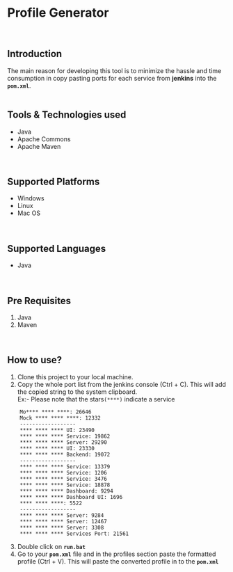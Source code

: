 # Profile Generator
<br />

## Introduction
The main reason for developing this tool is to minimize the hassle and time consumption in copy pasting ports for each service from **jenkins** into the **`pom.xml`**.
<br /><br />

## Tools & Technologies used
- Java
- Apache Commons
- Apache Maven
<br />

## Supported Platforms
- Windows
- Linux
- Mac OS
<br />

## Supported Languages
- Java
<br />

## Pre Requisites
1. Java
2. Maven
<br />

## How to use?
1) Clone this project to your local machine.
2) Copy the whole port list from the jenkins console (Ctrl + C). This will add the copied string to the system clipboard. \
Ex:- 
Please note that the stars`(****)` indicate a service
```
	Mo**** **** ****: 26646
	Mock **** **** ****: 12332
	------------------
	**** **** **** UI: 23490
	**** **** **** Service: 19862
	**** **** **** Server: 29290
	**** **** **** UI: 23330
	**** **** **** Backend: 19072
	------------------
	**** **** **** Service: 13379
	**** **** **** Service: 1206
	**** **** **** Service: 3476
	**** **** **** Service: 18878
	**** **** **** Dashboard: 9294
	**** **** **** Dashboard UI: 1696
	**** **** ****: 5522
	------------------
	**** **** **** Server: 9284
	**** **** **** Server: 12467
	**** **** **** Server: 3308
	**** **** **** Services Port: 21561
```
3) Double click on **`run.bat`**
4) Go to your **`pom.xml`** file and in the profiles section paste the formatted profile (Ctrl + V). This will paste the converted profile in to the **`pom.xml`**
<br />
